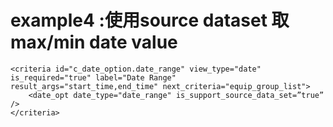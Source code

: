 # example4 :使用source dataset 取max/min date value

```markup
<criteria id="c_date_option.date_range" view_type="date" is_required="true" label="Date Range"  result_args="start_time,end_time" next_criteria="equip_group_list">
    <date_opt date_type="date_range" is_support_source_data_set=”true” />
</criteria>          
```



